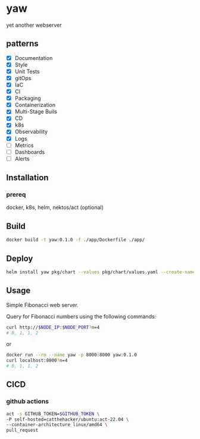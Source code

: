 # yaw
yet another webserver

## patterns
- [X] Documentation
- [X] Style
- [X] Unit Tests
- [X] gitOps
- [X] IaC
- [X] CI
- [X] Packaging
- [X] Containerization
- [X] Multi-Stage Buils
- [X] CD
- [X] k8s
- [X] Observability
- [X] Logs
- [ ] Metrics
- [ ] Dashboards
- [ ] Alerts

## Installation

### prereq
docker, k8s, helm, nektos/act (optional)

## Build
```sh
docker build -t yaw:0.1.0 -f ./app/Dockerfile ./app/
```

## Deploy
```sh
helm install yaw pkg/chart --values pkg/chart/values.yaml --create-namespace --namespace yaw
```

## Usage

Simple Fibonacci web server.

Query for Fibonacci numbers using the following commands:

```sh
curl http://$NODE_IP:$NODE_PORT?n=4
# 0, 1, 1, 2
```
or

```sh
docker run --rm --name yaw -p 8000:8000 yaw:0.1.0
curl localhost:8000?n=4
# 0, 1, 1, 2
```

## CICD

### github actions
```sh
act -s GITHUB_TOKEN=$GITHUB_TOKEN \
-P self-hosted=catthehacker/ubuntu:act-22.04 \
--container-architecture linux/amd64 \
pull_request
```
